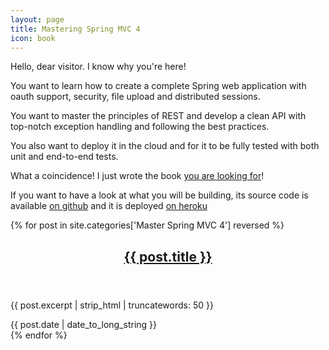 ```yaml
---
layout: page
title: Mastering Spring MVC 4
icon: book
---
```


<a href="https://www.packtpub.com/application-development/mastering-spring-mvc-4">
    <amp-img class="right" src="/assets/images/book/thumb.jpg" layout="fixed" width="130px" height="160px" />
</a>
  
Hello, dear visitor. I know why you're here!

You want to learn how to create a complete Spring web application with
oauth support, security, file upload and distributed sessions.

You want to master the principles of REST and develop a clean API with top-notch
exception handling and following the best practices.

You also want to deploy it in the cloud and for it to be fully tested with
both unit and end-to-end tests.

What a coincidence! I just wrote the book
[you are looking for](https://www.packtpub.com/application-development/mastering-spring-mvc-4)!

If you want to have a look at what you will be building,
its source code is available [on github](https://github.com/Mastering-Spring-MVC-4)
and it is deployed [on heroku](http://masterspringmvc.herokuapp.com/)

{% for post in site.categories['Master Spring MVC 4'] reversed %}
<article class="post" itemscope itemtype="http://schema.org/BlogPosting" role="article">
    <div class="article-item">
        <header class="post-header">
            <h2 class="post-title" itemprop="name"><a href="{{ site.baseurl }}{{ post.url }}" itemprop="url">{{ post.title }}</a></h2>
        </header>
        <section class="post-excerpt" itemprop="description">
            <p>{{ post.excerpt | strip_html | truncatewords: 50 }}</p>
        </section>
        <div class="post-meta">
            <time datetime="{{ post.date | date_to_long_string }}">{{ post.date | date_to_long_string }}</time>
        </div>
    </div>
</article>
{% endfor %}